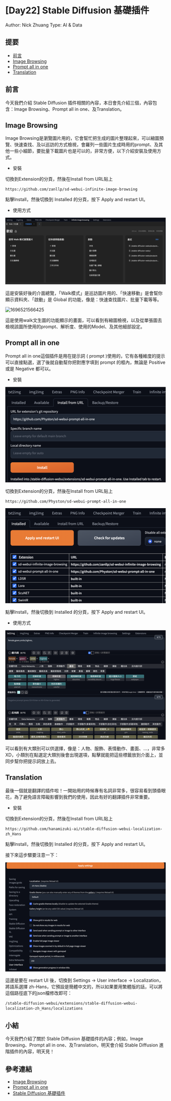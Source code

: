 # [Day22] Stable Diffusion 基礎插件

Author: Nick Zhuang
Type: AI & Data

## 提要

- [前言](#前言)
- [Image Browsing](#image-browsing)
- [Prompt all in one](#promp-all-in-one)
- [Translation](#translation)

## 前言

今天我們介紹 Stable Diffusion 插件相關的內容，本日會先介紹三個，內容包含：Image Browsing、Prompt all in one、及Translation。

## Image Browsing

Image Browsing是瀏覽圖片用的，它會幫忙把生成的圖片整理起來，可以縮圖預覽、快速查找、及以巡訪的方式檢視，會羅列一些圖片生成時用的prompt、及其他一些小細節，要批量下載圖片也是可以的，非常方便，以下介紹安裝及使用方式。

- 安裝

切換到Extension的分頁，然後在Install from URL貼上

```
https://github.com/zanllp/sd-webui-infinite-image-browsing
```

點擊Install，然後切換到 Installed 的分頁，按下 Apply and restart UI。

- 使用方式

![1696521389224](image/README/1696521389224.png)

這是安裝好後的介面總覽，「Walk模式」是巡訪圖片用的、「快速移動」是會幫你顯示資料夾、「啟動」是 Global 的功能，像是：快速查找圖片、批量下載等等。

![1696521566425](image/README/1696521566425.png)

這是使用walk文生圖的功能顯示的畫面，可以看到有縮圖檢視，以及從單張圖去檢視該圖所使用的prompt、解析度、使用的Model、及其他細部設定。

## Prompt all in one

Prompt all in one這個插件是用在提示詞 ( prompt )使用的，它有各種維度的提示可以直接點選，選了後就自動幫你把對應字填到 prompt 的框內，無論是 Positive 或是 Negative 都可以。

- 安裝

![1696521910362](image/README/1696521910362.png)

切換到Extension的分頁，然後在Install from URL貼上

```
https://github.com/Physton/sd-webui-prompt-all-in-one
```

![1696522113034](image/README/1696522113034.png)

點擊Install，然後切換到 Installed 的分頁，按下 Apply and restart UI。

- 使用方式

![1696522167327](image/README/1696522167327.png)

可以看到有大類別可以供選擇，像是：人物、服飾、表情動作、畫面、...，非常多XD，小類別在點選定大類別後會出現選項，點擊就能把這些標籤放到介面上，並同步幫你把提示詞放上去。

## Translation

最後一個就是翻譯的插件啦！一開始用的時候專有名詞非常多，很容易看到頭昏眼花，為了避免語言障礙影響到我們的使用，因此有好的翻譯插件非常重要。

- 安裝

切換到Extension的分頁，然後在Install from URL貼上

```
https://github.com/hanamizuki-ai/stable-diffusion-webui-localization-zh_Hans
```

點擊Install，然後切換到 Installed 的分頁，按下 Apply and restart UI。

接下來這步驟要注意一下：

![1696522605572](image/README/1696522605572.png)

這邊是要在 restart UI 後，切換到 Settings -> User interface -> Localization，將語系選擇 zh-Hans，它預設是簡體中文的，所以如果要用繁體版的話，可以將這個路徑底下的json檔修改即可：

```
/stable-diffusion-webui/extensions/stable-diffusion-webui-localization-zh_Hans/localizations
```

## 小結

今天我們介紹了關於 Stable Diffusion 基礎插件的內容；例如，Image Browsing、Prompt all in one、及Translation，明天會介紹 Stable Diffusion 進階插件的內容，明天見！

## 參考連結

- [Image Browsing](https://juejin.cn/post/7256651192986026044)
- [Prompt all in one](https://www.uisdc.com/prompt-all-in-one)
- [Stable Diffusion 基礎插件](https://www.uisdc.com/stable-diffusion-webui-2)
